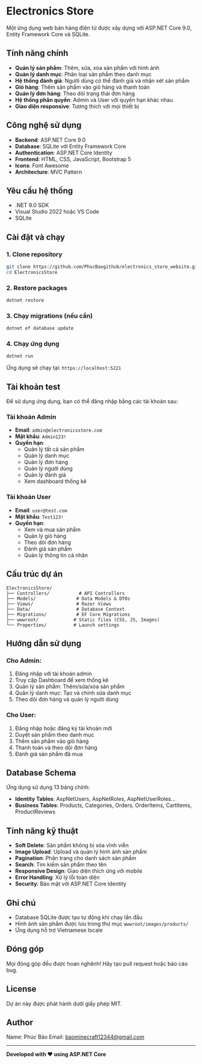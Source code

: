 # Electronics Store

Một ứng dụng web bán hàng điện tử được xây dựng với ASP.NET Core 9.0, Entity Framework Core và SQLite.

## Tính năng chính

- **Quản lý sản phẩm**: Thêm, sửa, xóa sản phẩm với hình ảnh
- **Quản lý danh mục**: Phân loại sản phẩm theo danh mục
- **Hệ thống đánh giá**: Người dùng có thể đánh giá và nhận xét sản phẩm
- **Giỏ hàng**: Thêm sản phẩm vào giỏ hàng và thanh toán
- **Quản lý đơn hàng**: Theo dõi trạng thái đơn hàng
- **Hệ thống phân quyền**: Admin và User với quyền hạn khác nhau
- **Giao diện responsive**: Tương thích với mọi thiết bị

## Công nghệ sử dụng

- **Backend**: ASP.NET Core 9.0
- **Database**: SQLite với Entity Framework Core
- **Authentication**: ASP.NET Core Identity
- **Frontend**: HTML, CSS, JavaScript, Bootstrap 5
- **Icons**: Font Awesome
- **Architecture**: MVC Pattern

## Yêu cầu hệ thống

- .NET 9.0 SDK
- Visual Studio 2022 hoặc VS Code
- SQLite

## Cài đặt và chạy

### 1. Clone repository
```bash
git clone https://github.com/PhucBaogithub/electronics_store_website.git
cd ElectronicsStore
```

### 2. Restore packages
```bash
dotnet restore
```

### 3. Chạy migrations (nếu cần)
```bash
dotnet ef database update
```

### 4. Chạy ứng dụng
```bash
dotnet run
```

Ứng dụng sẽ chạy tại: `https://localhost:5221`

## Tài khoản test

Để sử dụng ứng dụng, bạn có thể đăng nhập bằng các tài khoản sau:

### Tài khoản Admin
- **Email**: `admin@electronicsstore.com`
- **Mật khẩu**: `Admin123!`
- **Quyền hạn**: 
  - Quản lý tất cả sản phẩm
  - Quản lý danh mục
  - Quản lý đơn hàng
  - Quản lý người dùng
  - Quản lý đánh giá
  - Xem dashboard thống kê

### Tài khoản User
- **Email**: `user@test.com`
- **Mật khẩu**: `Test123!`
- **Quyền hạn**:
  - Xem và mua sản phẩm
  - Quản lý giỏ hàng
  - Theo dõi đơn hàng
  - Đánh giá sản phẩm
  - Quản lý thông tin cá nhân

## Cấu trúc dự án

```
ElectronicsStore/
├── Controllers/           # API Controllers
├── Models/               # Data Models & DTOs
├── Views/                # Razor Views
├── Data/                 # Database Context
├── Migrations/           # EF Core Migrations
├── wwwroot/             # Static files (CSS, JS, Images)
└── Properties/          # Launch settings
```

## Hướng dẫn sử dụng

### Cho Admin:
1. Đăng nhập với tài khoản admin
2. Truy cập Dashboard để xem thống kê
3. Quản lý sản phẩm: Thêm/sửa/xóa sản phẩm
4. Quản lý danh mục: Tạo và chỉnh sửa danh mục
5. Theo dõi đơn hàng và quản lý người dùng

### Cho User:
1. Đăng nhập hoặc đăng ký tài khoản mới
2. Duyệt sản phẩm theo danh mục
3. Thêm sản phẩm vào giỏ hàng
4. Thanh toán và theo dõi đơn hàng
5. Đánh giá sản phẩm đã mua

## Database Schema

Ứng dụng sử dụng 13 bảng chính:

- **Identity Tables**: AspNetUsers, AspNetRoles, AspNetUserRoles...
- **Business Tables**: Products, Categories, Orders, OrderItems, CartItems, ProductReviews

## Tính năng kỹ thuật

- **Soft Delete**: Sản phẩm không bị xóa vĩnh viễn
- **Image Upload**: Upload và quản lý hình ảnh sản phẩm
- **Pagination**: Phân trang cho danh sách sản phẩm
- **Search**: Tìm kiếm sản phẩm theo tên
- **Responsive Design**: Giao diện thích ứng với mobile
- **Error Handling**: Xử lý lỗi toàn diện
- **Security**: Bảo mật với ASP.NET Core Identity

## Ghi chú

- Database SQLite được tạo tự động khi chạy lần đầu
- Hình ảnh sản phẩm được lưu trong thư mục `wwwroot/images/products/`
- Ứng dụng hỗ trợ Vietnamese locale

## Đóng góp

Mọi đóng góp đều được hoan nghênh! Hãy tạo pull request hoặc báo cáo bug.

## License

Dự án này được phát hành dưới giấy phép MIT.

## Author
Name: Phúc Bảo
Email: baominecraft12344@gmail.com

---

**Developed with ❤️ using ASP.NET Core** 
